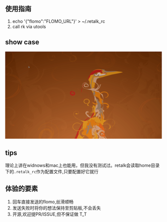 ## 使用指南
1. echo '{"flomo":"FLOMO_URL"}' > ~/.retalk_rc
2. call rk via utools
## show case
![show case](./resource/show_case.gif)
## tips
理论上讲在widnows和mac上也能用，但我没有测试过。retalk会读取home目录下的`.retalk_rc`作为配置文件,只要配置好它就行
## 体验的要素
1. 回车直接发送的flomo,丝滑顺畅
2. 发送失败时将你的想法保持至剪贴板,不会丢失
3. 开源,欢迎提PR/ISSUE,但不保证做 T_T
